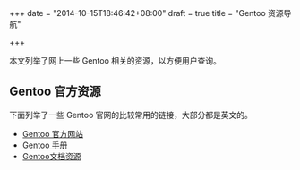 +++
date = "2014-10-15T18:46:42+08:00"
draft = true
title = "Gentoo 资源导航"

+++

本文列举了网上一些 Gentoo 相关的资源，以方便用户查询。

<!--more-->

## Gentoo 官方资源

下面列举了一些 Gentoo 官网的比较常用的链接，大部分都是英文的。

 - [Gentoo 官方网站](http://www.gentoo.org)
 - [Gentoo 手册](http://www.gentoo.org/doc/en/handbook/)
 - [Gentoo文档资源](http://www.gentoo.org/doc/en/)

